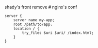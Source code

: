 shady's front
remove # nginx's conf
```
server {
    server_name my-app;
    root /path/to/app;
    location / {
        try_files $uri $uri/ /index.html;
    }
}
```

